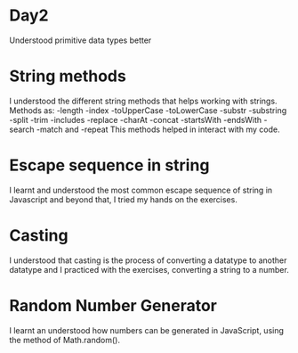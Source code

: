 # Day2

Understood primitive data types better

# String methods

I understood the different string methods that helps working with strings.
Methods as:
-length
-index
-toUpperCase
-toLowerCase
-substr
-substring
-split
-trim
-includes
-replace
-charAt
-concat
-startsWith
-endsWith
-search
-match and
-repeat
This methods helped in interact with my code.

# Escape sequence in string

I learnt and understood the most common escape sequence of string in Javascript and beyond that, I tried my hands on the exercises.

# Casting

I understood that casting is the process of converting a datatype to another datatype and I practiced with the exercises, converting a string to a number.

# Random Number Generator

I learnt an understood how numbers can be generated in JavaScript, using the method of Math.random().
